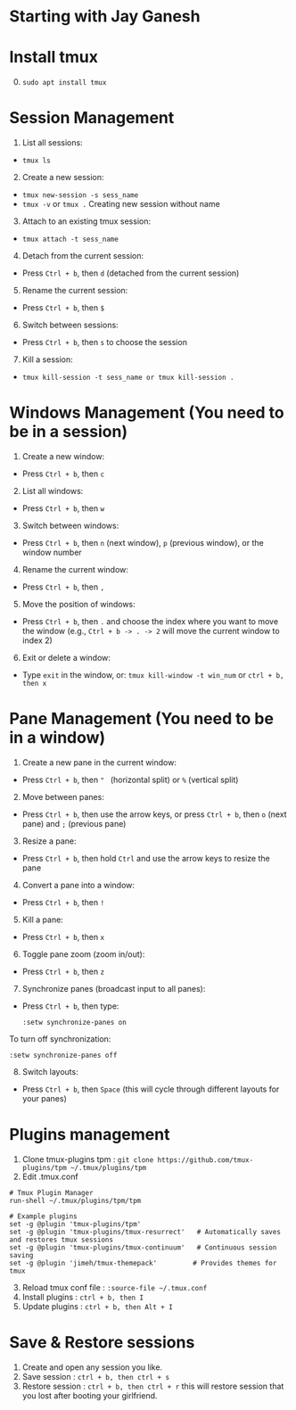 # Starting with Jay Ganesh

# Install tmux
0. ```sudo apt install tmux```

# Session Management
1. List all sessions:
- ```tmux ls```

2. Create a new session:
- ```tmux new-session -s sess_name```
- ```tmux -v``` or ```tmux .``` Creating new session without name

3. Attach to an existing tmux session:
- ```tmux attach -t sess_name```

4. Detach from the current session: 
- Press `Ctrl + b`, then `d` (detached from the current session)

5. Rename the current session: 
- Press `Ctrl + b`, then `$`

6. Switch between sessions: 
- Press `Ctrl + b`, then `s` to choose the session

7. Kill a session:
- ```tmux kill-session -t sess_name or tmux kill-session . ```


# Windows Management (You need to be in a session)
1. Create a new window: 
- Press `Ctrl + b`, then `c`

2. List all windows: 
- Press `Ctrl + b`, then `w`

3. Switch between windows: 
- Press `Ctrl + b`, then `n` (next window), `p` (previous window), or the window number

4. Rename the current window: 
- Press `Ctrl + b`, then `,`

5. Move the position of windows: 
- Press `Ctrl + b`, then `.` and choose the index where you want to move the window (e.g., `Ctrl + b -> . -> 2` will move the current window to index 2)

6. Exit or delete a window: 
- Type `exit` in the window, or: ```tmux kill-window -t win_num``` or ```ctrl + b, then x```


# Pane Management (You need to be in a window)
1. Create a new pane in the current window:
- Press `Ctrl + b`, then `" ` (horizontal split) or `%` (vertical split)

2. Move between panes: 
- Press `Ctrl + b`, then use the arrow keys, or press `Ctrl + b`, then `o` (next pane) and `;` (previous pane)

3. Resize a pane: 
- Press `Ctrl + b`, then hold `Ctrl` and use the arrow keys to resize the pane

4. Convert a pane into a window: 
- Press `Ctrl + b`, then `!`

5. Kill a pane: 
- Press `Ctrl + b`, then `x`

6. Toggle pane zoom (zoom in/out): 
- Press `Ctrl + b`, then `z`

7. Synchronize panes (broadcast input to all panes): 
- Press `Ctrl + b`, then type:
  ```
  :setw synchronize-panes on
  ```
To turn off synchronization:
  ```
  :setw synchronize-panes off
  ```

8. Switch layouts: 
- Press `Ctrl + b`, then `Space` (this will cycle through different layouts for your panes)

# Plugins management

1. Clone tmux-plugins tpm : ```git clone https://github.com/tmux-plugins/tpm ~/.tmux/plugins/tpm```
2. Edit .tmux.conf
```
# Tmux Plugin Manager
run-shell ~/.tmux/plugins/tpm/tpm

# Example plugins
set -g @plugin 'tmux-plugins/tpm'
set -g @plugin 'tmux-plugins/tmux-resurrect'   # Automatically saves and restores tmux sessions
set -g @plugin 'tmux-plugins/tmux-continuum'   # Continuous session saving
set -g @plugin 'jimeh/tmux-themepack'         # Provides themes for tmux
```
3. Reload tmux conf file : ```:source-file ~/.tmux.conf```
4. Install plugins : ```ctrl + b, then I```
5. Update plugins :  ```ctrl + b, then Alt + I```

# Save & Restore sessions
1. Create and open any session you like.
2. Save session : ```ctrl + b, then ctrl + s```
3. Restore session : ```ctrl + b, then ctrl + r``` this will restore session that you lost after booting your girlfriend.

